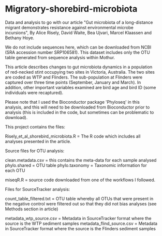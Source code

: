 # Migratory-shorebird-microbiota
Data and analysis to go with our article "Gut microbiota of a long-distance migrant demonstrates resistance against environmental microbe incursions", By Alice Risely, David Waite, Bea Ujvari, Marcel Klaassen and Bethany Hoye.

We do not include sequences here, which can be downloaded from NCBI (SRA accession number SRP106581). This dataset includes only the OTU table generated from sequence analysis within Mothur.

This article describes changes to gut microbiota dynamics in a population of red-necked stint occupying two sites in Victoria, Australia. The two sites are coded as WTP and Flinders. The sub-population at Flinders were captured over three time points (September, January and March). In addition, other important variables examined are bird age and bird ID (some individuals were recaptured).

Please note that I used the Bioconductor package 'Phyloseq' in this analysis, and this will need to be downloaded from Bioconductor prior to analysis (this is included in the code, but sometimes can be problematic to download).

This project contains the files:

Risely_et_al_shorebird_microbiota.R = The R code which includes all analyses presented in the article. 

Source files for OTU analysis:

clean.metadata.csv = this contains the meta-data for each sample analysed
phylo.shared = OTU table
phylo.taxonomy = Taxonomic information for each OTU

miseqR.R = source code downloaded from one of the workflows I followed.


Files for SourceTracker analysis:

count_table_filtered.txt = OTU table whereby all OTUs that were present in the negative control were filtered out so that they did not bias analyses (see Methods section in article)

metadata_wtp_source.csv = Metadata in SourceTracker format where the source is the WTP sediment samples
metadata_flind_source.csv = Metadata in SourceTracker format where the source is the Flinders sediment samples
